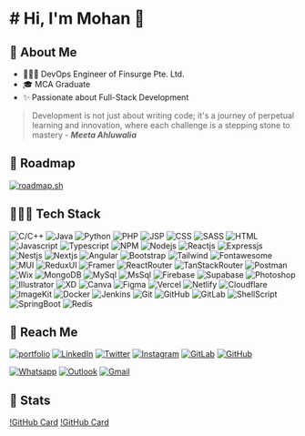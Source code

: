 # # Hi, I'm Mohan 👋

## 🚀 About Me

- 🧑🏻‍💻 DevOps Engineer of Finsurge Pte. Ltd.
- 🎓 MCA Graduate
- ✨ Passionate about Full-Stack Development

> Development is not just about writing code; it's a journey of perpetual learning and innovation, where each challenge is a stepping stone to mastery - **_Meeta Ahluwalia_**

## 📌 Roadmap

[![roadmap.sh](https://roadmap.sh/card/wide/66768dcddf3918909ea3d6d1?variant=dark)](https://roadmap.sh)

## 🧑🏻‍💻 Tech Stack

![C/C++](https://img.shields.io/badge/C/C++-Core-blue?logo=cplusplus)
![Java](https://img.shields.io/badge/Java-Core-orange)
![Python](https://img.shields.io/badge/Python-grey?logo=python)
![PHP](https://img.shields.io/badge/PHP-grey?logo=php&logoColor=white)
![JSP](https://img.shields.io/badge/JSP-grey)
![CSS](https://img.shields.io/badge/CSS-blue?logo=css3)
![SASS](https://img.shields.io/badge/SASS-pink?logo=sass&logoColor=black)
![HTML](https://img.shields.io/badge/HTML-orange?logo=html5&logoColor=white)
![Javascript](https://img.shields.io/badge/Javascript-yellow?logo=javascript&logoColor=white)
![Typescript](https://img.shields.io/badge/Typescript-blue?logo=typescript&logoColor=white)
![NPM](https://img.shields.io/badge/NPM-v10.7.0-green?logo=npm)
![Nodejs](https://img.shields.io/badge/Node_JS-v20.15.0-green?logo=nodedotjs)
![Reactjs](https://img.shields.io/badge/React_JS-v18.3.0-blue?logo=react)
![Expressjs](https://img.shields.io/badge/Express_JS-v4.19.0-lightgreen?logo=express)
![Nestjs](https://img.shields.io/badge/Nest_JS-v10.3.2-red?logo=nestjs)
![Nextjs](https://img.shields.io/badge/Next_JS-v14.2.0-black?logo=nextdotjs)
![Angular](https://img.shields.io/badge/Angular-v17.0.0-red?logo=angular)
![Bootstrap](https://img.shields.io/badge/Bootstrap-v5.3.0-purple?logo=bootstrap&logoColor=white)
![Tailwind](https://img.shields.io/badge/Tailwind-v3.0.0-cyan?logo=tailwindcss)
![Fontawesome](https://img.shields.io/badge/Fontawesome-v6.5.0-blue?logo=fontawesome)
![MUI](https://img.shields.io/badge/MUI-blue?logo=mui&logoColor=white)
![ReduxUI](https://img.shields.io/badge/Redux_UI-purple?logo=redux)
![Framer](https://img.shields.io/badge/Framer-Motion-pink?logo=framer)
![ReactRouter](https://img.shields.io/badge/React_Router-v6.20.0-blue?logo=reactrouter&logoColor=white)
![TanStackRouter](https://img.shields.io/badge/TanStack_Router-v1.40.0-darkgreen)
![Postman](https://img.shields.io/badge/Postman-orange?logo=postman&logoColor=white)
![Wix](https://img.shields.io/badge/Wix-white?logo=wix&logoColor=black)
![MongoDB](https://img.shields.io/badge/MongoDB-darkgreen?logo=mongodb)
![MySql](https://img.shields.io/badge/MySQL-blue?logo=mysql&logoColor=white)
![MsSql](https://img.shields.io/badge/MSSQL-darkorange?logo=microsoft)
![Firebase](https://img.shields.io/badge/Firebase-orange?logo=firebase)
![Supabase](https://img.shields.io/badge/Supabase-green?logo=supabase&logoColor=white)
![Photoshop](https://img.shields.io/badge/Photoshop-CC_2024-darkblue?logo=adobe)
![Illustrator](https://img.shields.io/badge/Illustrator-CC_2022-orange?logo=adobe)
![XD](https://img.shields.io/badge/XD-CC_2022-pink?logo=adobe)
![Canva](https://img.shields.io/badge/Canva-cyan?logo=canva&logoColor=black)
![Figma](https://img.shields.io/badge/Figma-pink?logo=figma&logoColor=black)
![Vercel](https://img.shields.io/badge/Vercel-black?logo=vercel)
![Netlify](https://img.shields.io/badge/Netlify-darkgreen?logo=netlify)
![Cloudflare](https://img.shields.io/badge/Cloudflare-yellow?logo=cloudflare&logoColor=white)
![ImageKit](https://img.shields.io/badge/ImageKit-blue)
![Docker](https://img.shields.io/badge/Docker-v25.0.3-blue?logo=docker)
![Jenkins](https://img.shields.io/badge/Jenkins-v2.463.0-pink?logo=jenkins&logoColor=white)
![Git](https://img.shields.io/badge/Git-red?logo=git&logoColor=white)
![GitHub](https://img.shields.io/badge/GitHub-purple?logo=github)
![GitLab](https://img.shields.io/badge/GitLab-white?logo=gitlab)
![ShellScript](https://img.shields.io/badge/Shell_Script-black?logo=shell)
![SpringBoot](https://img.shields.io/badge/Spring_Boot-grey?logo=spring)
![Redis](https://img.shields.io/badge/Redis_Cache-red?logo=redis&logoColor=white)

## 🔗 Reach Me

[![portfolio](https://img.shields.io/badge/Portfolio-black?logo=nextdotjs&logoColor=white&style=for-the-badge)](https://mohan.vercel.app/)
[![LinkedIn](https://img.shields.io/badge/Linked_In-blue?logo=linkedin&logoColor=white&style=for-the-badge)](https://linkedin.com/in/mohanarjunan/)
[![Twitter](https://img.shields.io/badge/Twitter-black?logo=x&logoColor=white&style=for-the-badge)](https://x.com/_dowdy_)
[![Instagram](https://img.shields.io/badge/Instagram-pink?logo=instagram&logoColor=black&style=for-the-badge)](https://instagram.com/__dowdy/)
[![GitLab](https://img.shields.io/badge/GitLab-orange?logo=gitlab&logoColor=white&style=for-the-badge)](https://gitlab.com/mok.dev/)
[![GitHub](https://img.shields.io/badge/GitHub-grey?logo=github&logoColor=white&style=for-the-badge)](https://github.com/mohanarjunan/)

[![Whatsapp](https://img.shields.io/badge/Whatsapp-darkgreen?logo=whatsapp&logoColor=white&style=for-the-badge)](https://wa.me/916374856198)
[![Outlook](https://img.shields.io/badge/mohan.arjunan@hotmail.com-darkblue?logo=gmail&logoColor=white&style=for-the-badge)](mailto:mohan.arjunan@hotmail.com)
[![Gmail](https://img.shields.io/badge/im.mohanarjunan@gmail.com-darkorange?logo=google&logoColor=white&style=for-the-badge)](mailto:im.mohanarjunan@gmail.com)

## 🌱 Stats

[!GitHub Card](https://github-profile-summary-cards.vercel.app/api/cards/profile-details?username=mohanarjunan&theme=github)
[!GitHub Card](https://github-profile-summary-cards.vercel.app/api/cards/stats?username=mohanarjunan&theme=github)


